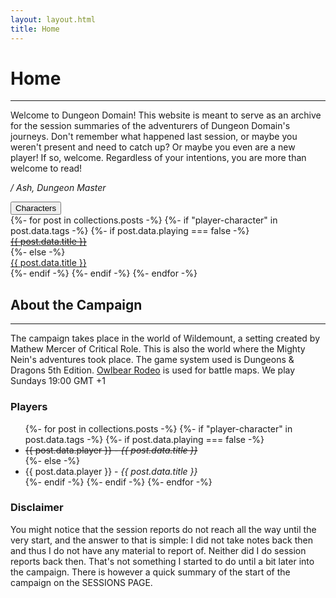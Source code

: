 ```yaml
---
layout: layout.html
title: Home
---
```

# Home
<hr>
<p>Welcome to Dungeon Domain! This website is meant to serve as an archive for the session summaries of the adventurers of Dungeon Domain's journeys. Don't remember what happened last session, or maybe you weren't present and need to catch up? Or maybe you even are a new player! If so, welcome. Regardless of your intentions, you are more than welcome to read!</p>

<p><em>/ Ash, Dungeon Master</em></p>

<div>
    <button class="accordion">Characters</button>
    <div class="panel">
        {%- for post in collections.posts -%}
            {%- if "player-character" in post.data.tags -%}
                {%- if post.data.playing === false -%}
                    <a href="{{ post.url }}"><div class="panelBox">
                        <span><s>{{ post.data.title }}</s></span>
                    </div></a>
                {%- else -%}
                    <a href="{{ post.url }}"><div class="panelBox">
                        <span>{{ post.data.title }}</span>
                    </div></a>
                {%- endif -%}
            {%- endif -%}
        {%- endfor -%}
    </div>
</div>

## About the Campaign
<hr>
<p>The campaign takes place in the world of Wildemount, a setting created by Mathew Mercer of Critical Role. This is also the world where the Mighty Nein's adventures took place. The game system used is Dungeons & Dragons 5th Edition. <a href="https://owlbear.rodeo" target="_blank">Owlbear Rodeo</a> is used for battle maps. We play Sundays 19:00 GMT +1</p>

### Players

<ul>
    {%- for post in collections.posts -%}
        {%- if "player-character" in post.data.tags -%}
            {%- if post.data.playing === false -%}
                <li><s>{{ post.data.player }} - <em>{{ post.data.title }}</em></s></li>
            {%- else -%}
                <li>{{ post.data.player }} - <em>{{ post.data.title }}</em></li>
            {%- endif -%}
        {%- endif -%}
    {%- endfor -%}
</ul>

### Disclaimer
You might notice that the session reports do not reach all the way until the very start, and the answer to that is simple: I did not take notes back then and thus I do not have any material to report of. Neither did I do session reports back then. That's not something I started to do until a bit later into the campaign. There is however a quick summary of the start of the campaign on the SESSIONS PAGE.